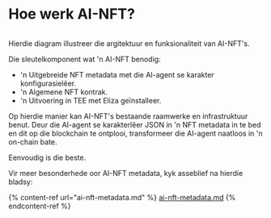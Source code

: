 # Hoe werk AI-NFT?

<img src=".gitbook/assets/file.excalidraw.svg" alt="" class="gitbook-drawing">

Hierdie diagram illustreer die argitektuur en funksionaliteit van AI-NFT's.

Die sleutelkomponent wat 'n AI-NFT benodig:

* 'n Uitgebreide NFT metadata met die AI-agent se karakter konfigurasielêer.
* 'n Algemene NFT kontrak.
* 'n Uitvoering in TEE met Eliza geïnstalleer.

Op hierdie manier kan AI-NFT's bestaande raamwerke en infrastruktuur benut. Deur die AI-agent se karakterlêer JSON in 'n NFT metadata in te bed en dit op die blockchain te ontplooi, transformeer die AI-agent naatloos in 'n on-chain bate.

Eenvoudig is die beste.

Vir meer besonderhede oor AI-NFT metadata, kyk asseblief na hierdie bladsy:

{% content-ref url="ai-nft-metadata.md" %}
[ai-nft-metadata.md](ai-nft-metadata.md)
{% endcontent-ref %}
